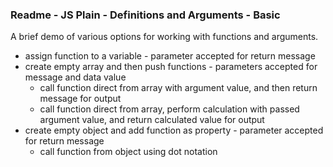 ### Readme - JS Plain - Definitions and Arguments - Basic

A brief demo of various options for working with functions and arguments.

  * assign function to a variable - parameter accepted for return message
  * create empty array and then push functions - parameters accepted for message and data value
    * call function direct from array with argument value, and then return message for output
    * call function direct from array, perform calculation with passed argument value, and return calculated value for output
  * create empty object and add function as property - parameter accepted for return message
    * call function from object using dot notation
